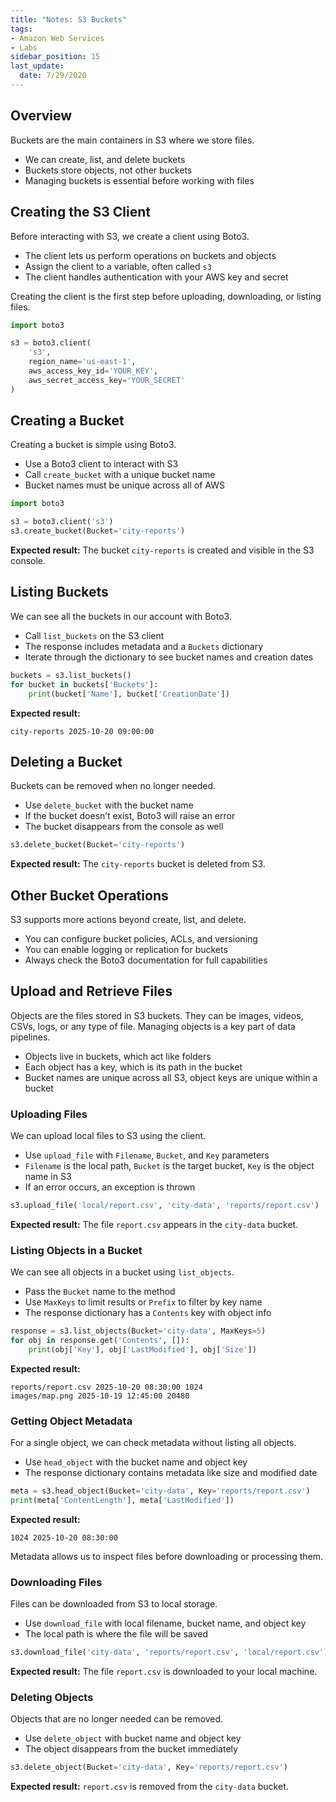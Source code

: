 ```yaml
---
title: "Notes: S3 Buckets"
tags: 
- Amazon Web Services
- Labs
sidebar_position: 15
last_update:
  date: 7/29/2020
---
```



## Overview

Buckets are the main containers in S3 where we store files. 

- We can create, list, and delete buckets
- Buckets store objects, not other buckets
- Managing buckets is essential before working with files

## Creating the S3 Client

Before interacting with S3, we create a client using Boto3.

- The client lets us perform operations on buckets and objects
- Assign the client to a variable, often called `s3`
- The client handles authentication with your AWS key and secret

Creating the client is the first step before uploading, downloading, or listing files.

```python
import boto3

s3 = boto3.client(
    's3',
    region_name='us-east-1',
    aws_access_key_id='YOUR_KEY',
    aws_secret_access_key='YOUR_SECRET'
)
```


## Creating a Bucket

Creating a bucket is simple using Boto3.

- Use a Boto3 client to interact with S3
- Call `create_bucket` with a unique bucket name
- Bucket names must be unique across all of AWS

```python
import boto3

s3 = boto3.client('s3')
s3.create_bucket(Bucket='city-reports')
```

**Expected result:** The bucket `city-reports` is created and visible in the S3 console.


## Listing Buckets

We can see all the buckets in our account with Boto3.

- Call `list_buckets` on the S3 client
- The response includes metadata and a `Buckets` dictionary
- Iterate through the dictionary to see bucket names and creation dates


```python
buckets = s3.list_buckets()
for bucket in buckets['Buckets']:
    print(bucket['Name'], bucket['CreationDate'])
```

**Expected result:** 

```
city-reports 2025-10-20 09:00:00
```



## Deleting a Bucket

Buckets can be removed when no longer needed.

- Use `delete_bucket` with the bucket name
- If the bucket doesn’t exist, Boto3 will raise an error
- The bucket disappears from the console as well

```python
s3.delete_bucket(Bucket='city-reports')
```

**Expected result:** The `city-reports` bucket is deleted from S3.


## Other Bucket Operations

S3 supports more actions beyond create, list, and delete.

- You can configure bucket policies, ACLs, and versioning
- You can enable logging or replication for buckets
- Always check the Boto3 documentation for full capabilities


## Upload and Retrieve Files

Objects are the files stored in S3 buckets. They can be images, videos, CSVs, logs, or any type of file. Managing objects is a key part of data pipelines.

- Objects live in buckets, which act like folders
- Each object has a key, which is its path in the bucket
- Bucket names are unique across all S3, object keys are unique within a bucket

### Uploading Files

We can upload local files to S3 using the client.

- Use `upload_file` with `Filename`, `Bucket`, and `Key` parameters
- `Filename` is the local path, `Bucket` is the target bucket, `Key` is the object name in S3
- If an error occurs, an exception is thrown

```python
s3.upload_file('local/report.csv', 'city-data', 'reports/report.csv')
```

**Expected result:** The file `report.csv` appears in the `city-data` bucket.

### Listing Objects in a Bucket

We can see all objects in a bucket using `list_objects`.

- Pass the `Bucket` name to the method
- Use `MaxKeys` to limit results or `Prefix` to filter by key name
- The response dictionary has a `Contents` key with object info

```python
response = s3.list_objects(Bucket='city-data', MaxKeys=5)
for obj in response.get('Contents', []):
    print(obj['Key'], obj['LastModified'], obj['Size'])
```

**Expected result:** 

```
reports/report.csv 2025-10-20 08:30:00 1024
images/map.png 2025-10-19 12:45:00 20480
```


### Getting Object Metadata

For a single object, we can check metadata without listing all objects.

- Use `head_object` with the bucket name and object key
- The response dictionary contains metadata like size and modified date

```python
meta = s3.head_object(Bucket='city-data', Key='reports/report.csv')
print(meta['ContentLength'], meta['LastModified'])
```

**Expected result:** 

```
1024 2025-10-20 08:30:00
```

Metadata allows us to inspect files before downloading or processing them.


### Downloading Files

Files can be downloaded from S3 to local storage.

- Use `download_file` with local filename, bucket name, and object key
- The local path is where the file will be saved

```python
s3.download_file('city-data', 'reports/report.csv', 'local/report.csv')
```

**Expected result:** The file `report.csv` is downloaded to your local machine.


### Deleting Objects

Objects that are no longer needed can be removed.

- Use `delete_object` with bucket name and object key
- The object disappears from the bucket immediately

```python
s3.delete_object(Bucket='city-data', Key='reports/report.csv')
```

**Expected result:** `report.csv` is removed from the `city-data` bucket.
